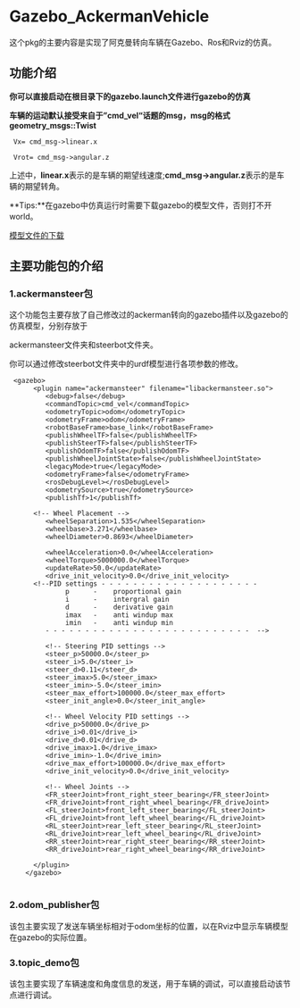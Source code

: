 # Gazebo_AckermanVehicle

这个pkg的主要内容是实现了阿克曼转向车辆在Gazebo、Ros和Rviz的仿真。

## 功能介绍

**你可以直接启动在根目录下的gazebo.launch文件进行gazebo的仿真**

**车辆的运动默认接受来自于”cmd_vel“话题的msg，msg的格式geometry_msgs::Twist**

```
 Vx= cmd_msg->linear.x

 Vrot= cmd_msg->angular.z
```

上述中，**linear.x**表示的是车辆的期望线速度;**cmd_msg->angular.z**表示的是车辆的期望转角。

**Tips:**在gazebo中仿真运行时需要下载gazebo的模型文件，否则打不开world。

[模型文件的下载](https://blog.csdn.net/qq_36170626/article/details/90417359)

## 主要功能包的介绍

### 1.ackermansteer包

这个功能包主要存放了自己修改过的ackerman转向的gazebo插件以及gazebo的仿真模型，分别存放于

ackermansteer文件夹和steerbot文件夹。

你可以通过修改steerbot文件夹中的urdf模型进行各项参数的修改。

```
 <gazebo>
      <plugin name="ackermansteer" filename="libackermansteer.so">
         <debug>false</debug>
         <commandTopic>cmd_vel</commandTopic>
         <odometryTopic>odom</odometryTopic>
         <odometryFrame>odom</odometryFrame>
         <robotBaseFrame>base_link</robotBaseFrame>
         <publishWheelTF>false</publishWheelTF>
         <publishSteerTF>false</publishSteerTF>
         <publishOdomTF>false</publishOdomTF>
	     <publishWheelJointState>false</publishWheelJointState>
	     <legacyMode>true</legacyMode>
	     <odometryFrame>false</odometryFrame>
         <rosDebugLevel></rosDebugLevel>
         <odometrySource>true</odometrySource>
         <publishTf>1</publishTf>
         
      <!-- Wheel Placement -->
         <wheelSeparation>1.535</wheelSeparation>
         <wheelbase>3.271</wheelbase>
         <wheelDiameter>0.8693</wheelDiameter>

         <wheelAcceleration>0.0</wheelAcceleration>
         <wheelTorque>5000000.0</wheelTorque>
         <updateRate>50.0</updateRate>
 	     <drive_init_velocity>0.0</drive_init_velocity>
 	  <!--PID settings - - - - - - - - - - - - - - - - - - - -
              p      -    proportional gain
              i      -    intergral gain
              d      -    derivative gain
              imax   -    anti windup max
              imin   -    anti windup min
         - - - - - - - - - - - - - - - - - - - - - - - - - -  -->

         <!-- Steering PID settings -->
         <steer_p>50000.0</steer_p>
         <steer_i>5.0</steer_i>
         <steer_d>0.11</steer_d>
         <steer_imax>5.0</steer_imax>
         <steer_imin>-5.0</steer_imin>
         <steer_max_effort>100000.0</steer_max_effort>
         <steer_init_angle>0.0</steer_init_angle>

         <!-- Wheel Velocity PID settings -->
         <drive_p>50000.0</drive_p>
         <drive_i>0.01</drive_i>
         <drive_d>0.01</drive_d>
         <drive_imax>1.0</drive_imax>
         <drive_imin>-1.0</drive_imin>
         <drive_max_effort>100000.0</drive_max_effort>
         <drive_init_velocity>0.0</drive_init_velocity>
         
         <!-- Wheel Joints -->
         <FR_steerJoint>front_right_steer_bearing</FR_steerJoint>
         <FR_driveJoint>front_right_wheel_bearing</FR_driveJoint>
         <FL_steerJoint>front_left_steer_bearing</FL_steerJoint>
         <FL_driveJoint>front_left_wheel_bearing</FL_driveJoint>
         <RL_steerJoint>rear_left_steer_bearing</RL_steerJoint>
         <RL_driveJoint>rear_left_wheel_bearing</RL_driveJoint>
         <RR_steerJoint>rear_right_steer_bearing</RR_steerJoint>
         <RR_driveJoint>rear_right_wheel_bearing</RR_driveJoint>

      </plugin>
    </gazebo>
 	 	 
```

### 2.**odom_publisher包**

该包主要实现了发送车辆坐标相对于odom坐标的位置，以在Rviz中显示车辆模型在gazebo的实际位置。

### 3.topic_demo包

该包主要实现了车辆速度和角度信息的发送，用于车辆的调试，可以直接启动该节点进行调试。

